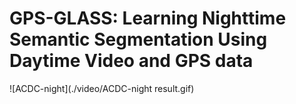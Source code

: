 # GPS-GLASS: Learning Nighttime Semantic Segmentation Using Daytime Video and GPS data
![ACDC-night](./video/ACDC-night result.gif)
